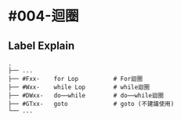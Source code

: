 # #004-迴圈<Loop>

## Label Explain
```
.
├── ...
├── #Fxx-    for Lop          # For迴圈
├── #Wxx-    while Lop        # while迴圈
├── #DWxx-   do⋯⋯while        # do⋯⋯while迴圈
├── #GTxx-   goto             # goto (不建議使用)
└── ...
```

